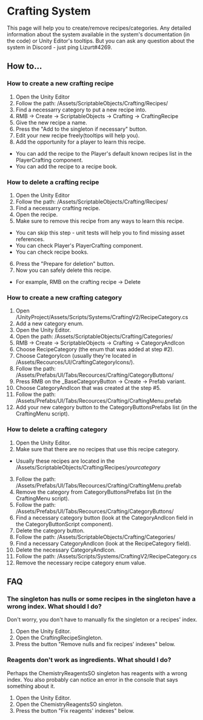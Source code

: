 # Crafting System

This page will help you to create/remove recipes/categories. Any detailed information about the system available in the system's documentation (in the code) or Unity Editor's tooltips. But you can ask any question about the system in Discord - just ping Lizurt#4269.

## How to...

### How to create a new crafting recipe

1. Open the Unity Editor 
2. Follow the path: /Assets/ScriptableObjects/Crafting/Recipes/
3. Find a necessarry category to put a new recipe into.
4. RMB -> Create -> ScriptableObjects -> Crafting -> CraftingRecipe
5. Give the new recipe a name. 
6. Press the "Add to the singleton if necessary" button.
7. Edit your new recipe freely(tooltips will help you).
8. Add the opportunity for a player to learn this recipe.
  * You can add the recipe to the Player's default known recipes list in the PlayerCrafting component.
  * You can add the recipe to a recipe book.

### How to delete a crafting recipe

1. Open the Unity Editor 
2. Follow the path: /Assets/ScriptableObjects/Crafting/Recipes/
3. Find a necessarry crafting recipe.
4. Open the recipe.
5. Make sure to remove this recipe from any ways to learn this recipe.
  * You can skip this step - unit tests will help you to find missing asset references.
  * You can check Player's PlayerCrafting component.
  * You can check recipe books.
6. Press the "Prepare for deletion" button.
7. Now you can safely delete this recipe.
  * For example, RMB on the crafting recipe -> Delete

### How to create a new crafting category

1. Open /UnityProject/Assets/Scripts/Systems/CraftingV2/RecipeCategory.cs
2. Add a new category enum.
3. Open the Unity Editor.
4. Open the path: /Assets/ScriptableObjects/Crafting/Categories/
5. RMB -> Create -> ScriptableObjects -> Crafting -> CategoryAndIcon
6. Choose RecipeCategory (the enum that was added at step #2).
7. Choose CategoryIcon (usually they're located in /Assets/Recources/UI/CraftingCategoryIcons/).
8. Follow the path: /Assets/Prefabs/UI/Tabs/Recources/Crafting/CategoryButtons/
9. Press RMB on the _BaseCategoryButton -> Create -> Prefab variant.
10. Choose CategoryAndIcon that was created at the step #5.
11. Follow the path: /Assets/Prefabs/UI/Tabs/Recources/Crafting/CraftingMenu.prefab
12. Add your new category button to the CategoryButtonsPrefabs list (in the CraftingMenu script).

### How to delete a crafting category

1. Open the Unity Editor.
2. Make sure that there are no recipes that use this recipe category.
  * Usually these recipes are located in the /Assets/ScriptableObjects/Crafting/Recipes/*yourcategory*
3. Follow the path: /Assets/Prefabs/UI/Tabs/Recources/Crafting/CraftingMenu.prefab
4. Remove the category from CategoryButtonsPrefabs list (in the CraftingMenu script).
5. Follow the path: /Assets/Prefabs/UI/Tabs/Recources/Crafting/CategoryButtons/
6. Find a necessary category button (look at the CategoryAndIcon field in the CategoryButtonScript component).
7. Delete the category button.
8. Follow the path: /Assets/ScriptableObjects/Crafting/Categories/
9. Find a necessary CategoryAndIcon (look at the RecipeCategory field).
10. Delete the necessary CategoryAndIcon.
11. Follow the path: /Assets/Scripts/Systems/CraftingV2/RecipeCategory.cs
12. Remove the necessary recipe category enum value.

## FAQ

### The singleton has nulls or some recipes in the singleton have a wrong index. What should I do?

Don't worry, you don't have to manually fix the singleton or a recipes' index.

1. Open the Unity Editor.
2. Open the CraftingRecipeSingleton.
3. Press the button "Remove nulls and fix recipes' indexes" below.

### Reagents don't work as ingredients. What should I do?

Perhaps the ChemistryReagentsSO singleton has reagents with a wrong index. You also probably can notice an error in the console that says something about it.

1. Open the Unity Editor.
2. Open the ChemistryReagentsSO singleton.
3. Press the button "Fix reagents' indexes" below.
